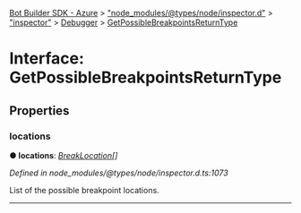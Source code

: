 [Bot Builder SDK - Azure](../README.md) > ["node_modules/@types/node/inspector.d"](../modules/_node_modules__types_node_inspector_d_.md) > ["inspector"](../modules/_node_modules__types_node_inspector_d_._inspector_.md) > [Debugger](../modules/_node_modules__types_node_inspector_d_._inspector_.debugger.md) > [GetPossibleBreakpointsReturnType](../interfaces/_node_modules__types_node_inspector_d_._inspector_.debugger.getpossiblebreakpointsreturntype.md)



# Interface: GetPossibleBreakpointsReturnType


## Properties
<a id="locations"></a>

###  locations

**●  locations**:  *[BreakLocation](_node_modules__types_node_inspector_d_._inspector_.debugger.breaklocation.md)[]* 

*Defined in node_modules/@types/node/inspector.d.ts:1073*



List of the possible breakpoint locations.




___


